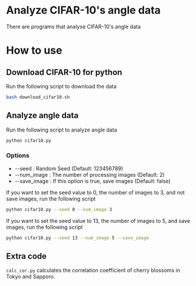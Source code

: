 # Analyze CIFAR-10's angle data

There are programs that analyse CIFAR-10's angle data

# How to use
## Download CIFAR-10 for python
Run the following script to download the data

```bash
bash download_cifar10.sh
```

## Analyze angle data
Run the following script to analyze angle data
```bash
python cifar10.py
```

### Options

- --seed : Random Seed (Default: 123456789)
- --num_image : The number of processing images (Default: 2)
- --save_image : If this option is true, save images (Default: false)

If you want to set the seed value to 0, 
the number of images to 3, and not save images, 
run the following script
```bash
python cifar10.py --seed 0 --num_image 3
```

If you want to set the seed value to 13, 
the number of images to 5, and save images, 
run the following script
```bash
python cifar10.py --seed 13 --num_image 5 --save_image
```

## Extra code
`calc_cor.py` calculates the correlation coefficient of cherry blossoms in Tokyo and Sapporo.

